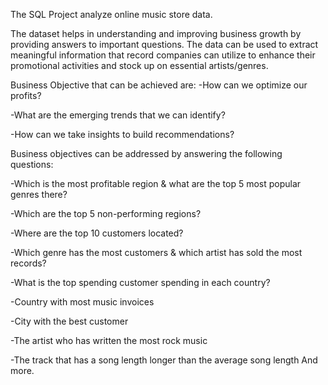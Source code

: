 The SQL Project analyze online music store data.


The dataset helps in understanding and improving business growth by providing answers to important questions. The data can be used to extract meaningful information that record companies can utilize to enhance their promotional activities and stock up on essential artists/genres.


Business Objective that can be achieved are:
-How can we optimize our profits?

-What are the emerging trends that we can identify?

-How can we take insights to build recommendations?



Business objectives can be addressed by answering the following questions:

-Which is the most profitable region & what are the top 5 most popular genres there?

-Which are the top 5 non-performing regions?

-Where are the top 10 customers located?

-Which genre has the most customers & which artist has sold the most records?

-What is the top spending customer spending in each country?

-Country with most  music invoices

-City with the best customer

-The artist who has written the most rock music

-The track that has a song length longer than the average song length 
And more.
